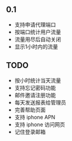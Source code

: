 
## 0.1

* 支持申请代理端口
* 按端口统计用户流量
* 流量用尽后自动关闭
* 显示1小时内的流量

## TODO

* 按小时统计当天流量
* 支持忘记密码功能
* 邮件邀请注册功能
* 每天发送报表给管理员
* 完善帮助页面
* 支持 iphone APN
* 支持 iphone 访问网页
* 记住登录邮箱

